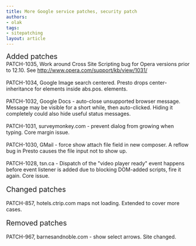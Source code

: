 ```yaml
---
title: More Google service patches, security patch
authors:
- olak
tags:
- sitepatching
layout: article
---
```

<span style="font-size: 140%">Added patches</span><br/>PATCH-1035, Work around Cross Site Scripting bug for Opera versions prior to 12.10. See <a href="http://www.opera.com/support/kb/view/1031/" target="_blank">http://www.opera.com/support/kb/view/1031/</a><br/><br/>PATCH-1034, Google Image search centered. Presto drops center-inheritance for elements inside abs.pos. elements.<br/><br/>PATCH-1032, Google Docs - auto-close unsupported browser message. Message may be visible for a short while, then auto-clicked. Hiding it completely could also hide useful status messages.<br/><br/>PATCH-1031, surveymonkey.com - prevent dialog from growing when typing. Core margin issue. <br/><br/>PATCH-1030, GMail - force show attach file field in new composer. A reflow bug in Presto causes the file input not to show up.<br/><br/>PATCH-1028, tsn.ca - Dispatch of the &quot;video player ready&quot; event happens before event listener is added due to blocking DOM-added scripts, fire it again. Core issue.<br/><br/><span style="font-size: 140%">Changed patches</span><br/><br/>PATCH-857, hotels.ctrip.com maps not loading. Extended to cover more cases.<br/><br/><span style="font-size: 140%">Removed patches</span><br/><br/>PATCH-967, barnesandnoble.com - show select arrows. Site changed.

